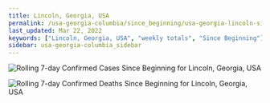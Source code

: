 ```yaml
---
title: Lincoln, Georgia, USA
permalink: /usa-georgia-columbia/since_beginning/usa-georgia-lincoln-since_beginning.html
last_updated: Mar 22, 2022
keywords: ["Lincoln, Georgia, USA", "weekly totals", "Since Beginning"]
sidebar: usa-georgia-columbia_sidebar
---
```


![Rolling 7-day Confirmed Cases Since Beginning for Lincoln, Georgia, USA](/covid_tracker/images/graphs/usa-georgia-lincoln-rolling_7_days_confirmed-since_beginning_graph.png)

![Rolling 7-day Confirmed Deaths Since Beginning for Lincoln, Georgia, USA](/covid_tracker/images/graphs/usa-georgia-lincoln-rolling_7_days_deaths-since_beginning_graph.png)
